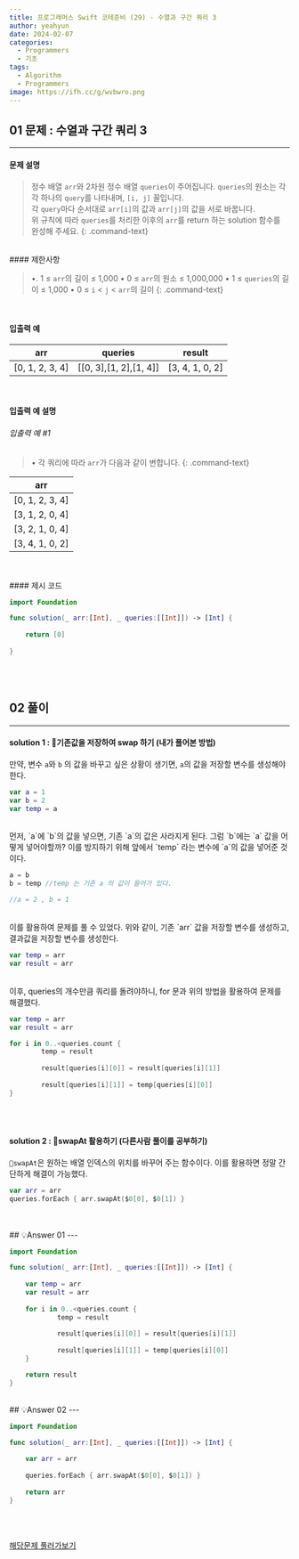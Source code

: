 ```yaml
---
title: 프로그래머스 Swift 코테준비 (29) - 수열과 구간 쿼리 3
author: yeahyun
date: 2024-02-07
categories:
  - Programmers
  - 기초
tags:
  - Algorithm
  - Programmers
image: https://ifh.cc/g/wvbwro.png
---
```

## 01 문제 : 수열과 구간 쿼리 3

---
#### 문제 설명

>정수 배열 `arr`와 2차원 정수 배열 `queries`이 주어집니다. `queries`의 원소는 각각 하나의 `query`를 나타내며, `[i, j]` 꼴입니다.   
>각 `query`마다 순서대로 `arr[i]`의 값과 `arr[j]`의 값을 서로 바꿉니다.   
>위 규칙에 따라 `queries`를 처리한 이후의 `arr`를 return 하는 solution 함수를 완성해 주세요.
{: .command-text}

<BR>
#### 제한사항

>•. 1 ≤ `arr`의 길이 ≤ 1,000
>	• 0 ≤ `arr`의 원소 ≤ 1,000,000
>• 1 ≤ `queries`의 길이 ≤ 1,000
>	• 0 ≤ `i` < `j` < `arr`의 길이
{: .command-text}
<BR>

#### 입출력 예


|arr|queries|result|
|---|---|---|
|[0, 1, 2, 3, 4]|[[0, 3],[1, 2],[1, 4]]|[3, 4, 1, 0, 2]|

<BR>

#### 입출력 예 설명

###### 입출력 예 #1

>• 각 쿼리에 따라 `arr`가 다음과 같이 변합니다.
{: .command-text}

|arr|
|---|
|[0, 1, 2, 3, 4]|
|[3, 1, 2, 0, 4]|
|[3, 2, 1, 0, 4]|
|[3, 4, 1, 0, 2]|
<br>
<br>
#### 제시 코드

```swift
import Foundation

func solution(_ arr:[Int], _ queries:[[Int]]) -> [Int] {
    
    return [0]
    
}
```

<br>
<br>

## 02 풀이 
---

#### solution 1 : 기존값을 저장하여 swap 하기 (내가 풀어본 방법)

만약, 변수 `a`와 `b` 의 값을 바꾸고 싶은 상황이 생기면, `a`의 값을 저장할 변수를 생성해야 한다.

```swift
var a = 1
var b = 2
var temp = a
```

<br>
먼저, `a`에 `b`의 값을 넣으면, 기존 `a`의 값은 사라지게 된다. 그럼 `b`에는 `a` 값을 어떻게 넣어야할까?
이를 방지하기 위해 앞에서 `temp` 라는 변수에 `a`의 값을 넣어준 것이다.

```swift
a = b
b = temp //temp 는 기존 a 의 값이 들어가 있다.

//a = 2 , b = 1
```

<br>
이를 활용하여 문제를 풀 수 있었다.
위와 같이, 기존 `arr` 값을 저장할 변수를 생성하고, 결과값을 저장할 변수를 생성한다.

```swift
var temp = arr
var result = arr
```

<br>
이후, queries의 개수만큼 쿼리를 돌려야하니, for 문과 위의 방법을 활용하여 문제를 해결했다.

```swift
var temp = arr
var result = arr

for i in 0..<queries.count {
		temp = result
		
		result[queries[i][0]] = result[queries[i][1]]
				
		result[queries[i][1]] = temp[queries[i][0]]
}
```


<br>
<br>

#### solution 2 : swapAt 활용하기 (다른사람 풀이를 공부하기)

`swapAt`은 원하는 배열 인덱스의 위치를 바꾸어 주는 함수이다. 이를 활용하면 정말 간단하게 해결이 가능했다.

```swift
var arr = arr
queries.forEach { arr.swapAt($0[0], $0[1]) }
```

<br>
<br>
## 💡Answer 01
---

```swift
import Foundation

func solution(_ arr:[Int], _ queries:[[Int]]) -> [Int] {
    
    var temp = arr
    var result = arr
        
    for i in 0..<queries.count {
            temp = result
            
            result[queries[i][0]] = result[queries[i][1]]
        
            result[queries[i][1]] = temp[queries[i][0]]
    }

    return result
}

```

<br>
## 💡Answer 02
---

```swift
import Foundation

func solution(_ arr:[Int], _ queries:[[Int]]) -> [Int] {
    
    var arr = arr
    
    queries.forEach { arr.swapAt($0[0], $0[1]) }
    
    return arr
}

```


<br>
<br>

[해당문제 풀러가보기](https://school.programmers.co.kr/learn/courses/30/lessons/181924)